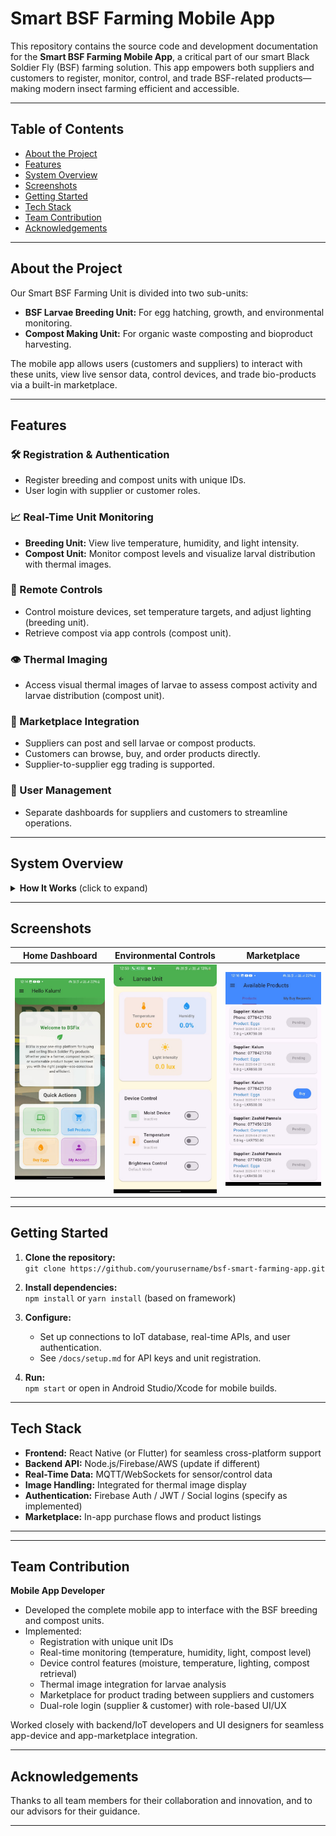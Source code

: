 # Smart BSF Farming Mobile App

This repository contains the source code and development documentation for the **Smart BSF Farming Mobile App**, a critical part of our smart Black Soldier Fly (BSF) farming solution. This app empowers both suppliers and customers to register, monitor, control, and trade BSF-related products—making modern insect farming efficient and accessible.

---

## Table of Contents

- [About the Project](#about-the-project)
- [Features](#features)
- [System Overview](#system-overview)
- [Screenshots](#screenshots)
- [Getting Started](#getting-started)
- [Tech Stack](#tech-stack)
- [Team Contribution](#team-contribution)
- [Acknowledgements](#acknowledgements)

---

## About the Project

Our Smart BSF Farming Unit is divided into two sub-units:
- **BSF Larvae Breeding Unit:** For egg hatching, growth, and environmental monitoring.
- **Compost Making Unit:** For organic waste composting and bioproduct harvesting.

The mobile app allows users (customers and suppliers) to interact with these units, view live sensor data, control devices, and trade bio-products via a built-in marketplace.

---

## Features

### 🛠 Registration & Authentication
- Register breeding and compost units with unique IDs.
- User login with supplier or customer roles.

### 📈 Real-Time Unit Monitoring
- **Breeding Unit:** View live temperature, humidity, and light intensity.
- **Compost Unit:** Monitor compost levels and visualize larval distribution with thermal images.

### 🔧 Remote Controls
- Control moisture devices, set temperature targets, and adjust lighting (breeding unit).
- Retrieve compost via app controls (compost unit).

### 👁 Thermal Imaging
- Access visual thermal images of larvae to assess compost activity and larvae distribution (compost unit).

### 🛒 Marketplace Integration
- Suppliers can post and sell larvae or compost products.
- Customers can browse, buy, and order products directly.
- Supplier-to-supplier egg trading is supported.

### 🔑 User Management
- Separate dashboards for suppliers and customers to streamline operations.

---

## System Overview

<details>
<summary><strong>How It Works</strong> (click to expand)</summary>

- **Unit Registration:** Add new breeding or compost units with unique IDs linked to your account.
- **Data Collection:** Environment and activity data are streamed from sensors in real time.
- **Device Control:** Directly send commands (e.g., change brightness, humidity) through secure APIs.
- **Marketplace:** Supplier posts products and customers place orders via an in-app e-commerce platform.
- **Role-based Access:** Features and navigation adapt to supplier or customer roles after login.

</details>

---

## Screenshots

<!-- Add or update these with links/renders from your actual app build -->

| Home Dashboard            | Environmental Controls      | Marketplace         |
|--------------------------|----------------------------|---------------------|
| ![](./images/dashboard.jpg) | ![](./images/control.jpg)   | ![](./images/market.jpg) |

---

## Getting Started

1. **Clone the repository:**  
   `git clone https://github.com/yourusername/bsf-smart-farming-app.git`

2. **Install dependencies:**  
   `npm install` or `yarn install` (based on framework)

3. **Configure:**
    - Set up connections to IoT database, real-time APIs, and user authentication.
    - See `/docs/setup.md` for API keys and unit registration.

4. **Run:**  
   `npm start` or open in Android Studio/Xcode for mobile builds.

---

## Tech Stack

- **Frontend:** React Native (or Flutter) for seamless cross-platform support
- **Backend API:** Node.js/Firebase/AWS (update if different)
- **Real-Time Data:** MQTT/WebSockets for sensor/control data
- **Image Handling:** Integrated for thermal image display
- **Authentication:** Firebase Auth / JWT / Social logins (specify as implemented)
- **Marketplace:** In-app purchase flows and product listings

---


---

## Team Contribution

**Mobile App Developer**  
- Developed the complete mobile app to interface with the BSF breeding and compost units.
- Implemented:
    - Registration with unique unit IDs
    - Real-time monitoring (temperature, humidity, light, compost level)
    - Device control features (moisture, temperature, lighting, compost retrieval)
    - Thermal image integration for larvae analysis
    - Marketplace for product trading between suppliers and customers
    - Dual-role login (supplier & customer) with role-based UI/UX

Worked closely with backend/IoT developers and UI designers for seamless app-device and app-marketplace integration.

---

## Acknowledgements

Thanks to all team members for their collaboration and innovation, and to our advisors for their guidance.

---


